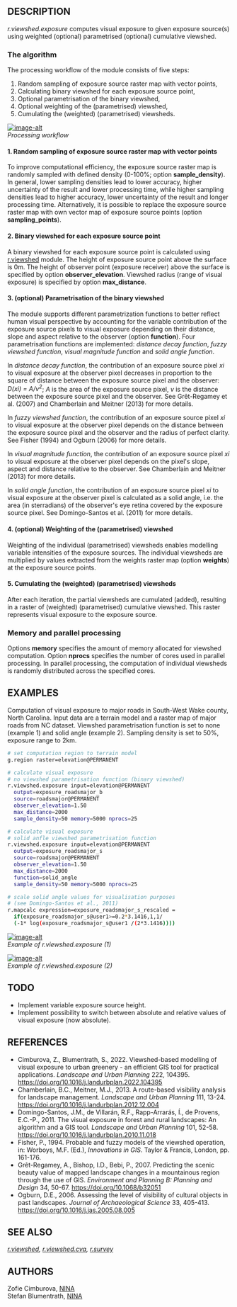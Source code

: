 ## DESCRIPTION

*r.viewshed.exposure* computes visual exposure to given exposure
source(s) using weighted (optional) parametrised (optional) cumulative
viewshed.

### The algorithm

The processing workflow of the module consists of five steps:

1. Random sampling of exposure source raster map with vector points,
2. Calculating binary viewshed for each exposure source point,
3. Optional parametrisation of the binary viewshed,
4. Optional weighting of the (parametrised) viewshed,
5. Cumulating the (weighted) (parametrised) viewsheds.

[![image-alt](r_viewshed_exposure_workflow.png)](r_viewshed_exposure_workflow.png)  
*Processing workflow*

#### 1\. Random sampling of exposure source raster map with vector points

To improve computational efficiency, the exposure source raster map is
randomly sampled with defined density (0-100%; option
**sample\_density**). In general, lower sampling densities lead to lower
accuracy, higher uncertainty of the result and lower processing time,
while higher sampling densities lead to higher accuracy, lower
uncertainty of the result and longer processing time. Alternatively, it
is possible to replace the exposure source raster map with own vector
map of exposure source points (option **sampling\_points**).

#### 2\. Binary viewshed for each exposure source point

A binary viewshed for each exposure source point is calculated using
[r.viewshed](https://grass.osgeo.org/grass-stable/manuals/r.viewshed.html)
module. The height of exposure source point above the surface is 0m. The
height of observer point (exposure receiver) above the surface is
specified by option **observer\_elevation**. Viewshed radius (range of
visual exposure) is specified by option **max\_distance**.

#### 3\. (optional) Parametrisation of the binary viewshed

The module supports different parametrization functions to better
reflect human visual perspective by accounting for the variable
contribution of the exposure source pixels to visual exposure depending
on their distance, slope and aspect relative to the observer (option
**function**). Four parametrisation functions are implemented: *distance
decay function*, *fuzzy viewshed function*, *visual magnitude function*
and *solid angle function*.

In *distance decay function*, the contribution of an exposure source
pixel *xi* to visual exposure at the observer pixel decreases in
proportion to the square of distance between the exposure source pixel
and the observer: *D(xi) = A/v<sup>2</sup>*; *A* is the area of the
exposure source pixel, *v* is the distance between the exposure source
pixel and the observer. See Grêt-Regamey et al. (2007) and Chamberlain
and Meitner (2013) for more details.

In *fuzzy viewshed function*, the contribution of an exposure source
pixel *xi* to visual exposure at the observer pixel depends on the
distance between the exposure source pixel and the observer and the
radius of perfect clarity. See Fisher (1994) and Ogburn (2006) for more
details.

In *visual magnitude function*, the contribution of an exposure source
pixel *xi* to visual exposure at the observer pixel depends on the
pixel's slope, aspect and distance relative to the observer. See
Chamberlain and Meitner (2013) for more details.

In *solid angle function*, the contribution of an exposure source pixel
*xi* to visual exposure at the observer pixel is calculated as a solid
angle, i.e. the area (in sterradians) of the observer's eye retina
covered by the exposure source pixel. See Domingo-Santos et al. (2011)
for more details.

#### 4\. (optional) Weighting of the (parametrised) viewshed

Weighting of the individual (parametrised) viewsheds enables modelling
variable intensities of the exposure sources. The individual viewsheds
are multiplied by values extracted from the weights raster map (option
**weights**) at the exposure source points.

#### 5\. Cumulating the (weighted) (parametrised) viewsheds

After each iteration, the partial viewsheds are cumulated (added),
resulting in a raster of (weighted) (parametrised) cumulative viewshed.
This raster represents visual exposure to the exposure source.

### Memory and parallel processing

Options **memory** specifies the amount of memory allocated for viewshed
computation. Option **nprocs** specifies the number of cores used in
parallel processing. In parallel processing, the computation of
individual viewsheds is randomly distributed across the specified cores.

## EXAMPLES

Computation of visual exposure to major roads in South-West Wake county,
North Carolina. Input data are a terrain model and a raster map of major
roads from NC dataset. Viewshed parametrisation function is set to none
(example 1) and solid angle (example 2). Sampling density is set to 50%,
exposure range to 2km.

```sh
# set computation region to terrain model
g.region raster=elevation@PERMANENT

# calculate visual exposure
# no viewshed parametrisation function (binary viewshed)
r.viewshed.exposure input=elevation@PERMANENT
  output=exposure_roadsmajor_b
  source=roadsmajor@PERMANENT
  observer_elevation=1.50
  max_distance=2000
  sample_density=50 memory=5000 nprocs=25

# calculate visual exposure
# solid anfle viewshed parametrisation function
r.viewshed.exposure input=elevation@PERMANENT
  output=exposure_roadsmajor_s
  source=roadsmajor@PERMANENT
  observer_elevation=1.50
  max_distance=2000
  function=solid_angle
  sample_density=50 memory=5000 nprocs=25

# scale solid angle values for visualisation purposes
# (see Domingo-Santos et al., 2011)
r.mapcalc expression=exposure_roadsmajor_s_rescaled =
  if(exposure_roadsmajor_s@user1>=0.2*3.1416,1,1/
  (-1* log(exposure_roadsmajor_s@user1 /(2*3.1416))))
```

[![image-alt](r_viewshed_exposure_example_binary.png)](r_viewshed_exposure_example_binary.png)  
*Example of r.viewshed.exposure (1)*

[![image-alt](r_viewshed_exposure_example_solid_angle.png)](r_viewshed_exposure_example_solid_angle.png)  
*Example of r.viewshed.exposure (2)*

## TODO

- Implement variable exposure source height.
- Implement possibility to switch between absolute and relative values
    of visual exposure (now absolute).

## REFERENCES

- Cimburova, Z., Blumentrath, S., 2022. Viewshed-based modelling of
    visual exposure to urban greenery - an efficient GIS tool for
    practical applications. *Landscape and Urban Planning* 222, 104395.
    <https://doi.org/10.1016/j.landurbplan.2022.104395>
- Chamberlain, B.C., Meitner, M.J., 2013. A route-based visibility
    analysis for landscape management. *Landscape and Urban Planning*
    111, 13-24. <https://doi.org/10.1016/j.landurbplan.2012.12.004>
- Domingo-Santos, J.M., de Villarán, R.F., Rapp-Arrarás, Í., de
    Provens, E.C.-P., 2011. The visual exposure in forest and rural
    landscapes: An algorithm and a GIS tool. *Landscape and Urban
    Planning* 101, 52-58.
    <https://doi.org/10.1016/j.landurbplan.2010.11.018>
- Fisher, P., 1994. Probable and fuzzy models of the viewshed
    operation, in: Worboys, M.F. (Ed.), *Innovations in GIS*. Taylor &
    Francis, London, pp. 161-176.
- Grêt-Regamey, A., Bishop, I.D., Bebi, P., 2007. Predicting the
    scenic beauty value of mapped landscape changes in a mountainous
    region through the use of GIS. *Environment and Planning B: Planning
    and Design* 34, 50-67. <https://doi.org/10.1068/b32051>
- Ogburn, D.E., 2006. Assessing the level of visibility of cultural
    objects in past landscapes. *Journal of Archaeological Science* 33,
    405-413. <https://doi.org/10.1016/j.jas.2005.08.005>

## SEE ALSO

*[r.viewshed](https://grass.osgeo.org/grass-stable/manuals/r.viewshed.html),
[r.viewshed.cva](r.viewshed.cva.md), [r.survey](r.survey.md)*

## AUTHORS

Zofie Cimburova, [NINA](https://www.nina.no)  
Stefan Blumentrath, [NINA](https://www.nina.no)
